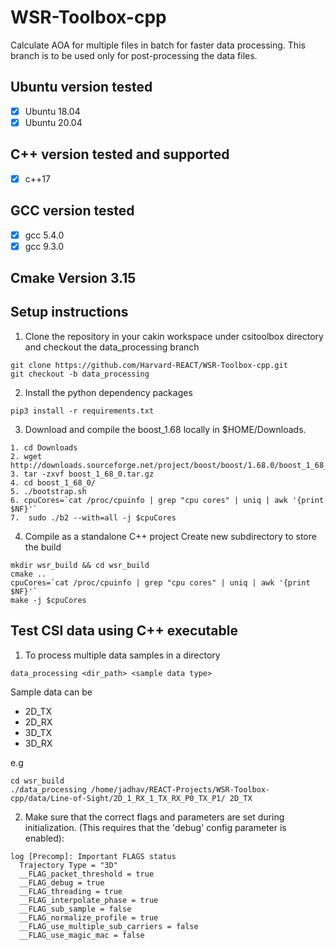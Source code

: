 # WSR-Toolbox-cpp
Calculate AOA for multiple files in batch for faster data processing. This branch is to be used only for post-processing the data files.

## Ubuntu version tested
- [x] Ubuntu 18.04
- [x] Ubuntu 20.04

## C++ version tested and supported
- [x] c++17

## GCC version tested
- [x] gcc 5.4.0
- [x] gcc 9.3.0

## Cmake Version 3.15

## Setup instructions

1. Clone the repository in your cakin workspace under csitoolbox directory and checkout the data_processing branch
```
git clone https://github.com/Harvard-REACT/WSR-Toolbox-cpp.git
git checkout -b data_processing
```

2. Install the python dependency packages
```
pip3 install -r requirements.txt
```

3. Download and compile the boost_1.68 locally in $HOME/Downloads.
```
1. cd Downloads
2. wget http://downloads.sourceforge.net/project/boost/boost/1.68.0/boost_1_68_0.tar.gz
3. tar -zxvf boost_1_68_0.tar.gz
4. cd boost_1_68_0/
5. ./bootstrap.sh
6. cpuCores=`cat /proc/cpuinfo | grep "cpu cores" | uniq | awk '{print $NF}'` 
7.  sudo ./b2 --with=all -j $cpuCores
```

4. Compile as a standalone C++ project
Create new subdirectory to store the build 
```
mkdir wsr_build && cd wsr_build
cmake ..
cpuCores=`cat /proc/cpuinfo | grep "cpu cores" | uniq | awk '{print $NF}'`
make -j $cpuCores
```

## Test CSI data using C++ executable
1. To process multiple data samples in a directory
```
data_processing <dir_path> <sample data type>
```

Sample data can be
- 2D_TX
- 2D_RX
- 3D_TX
- 3D_RX

e.g
```
cd wsr_build
./data_processing /home/jadhav/REACT-Projects/WSR-Toolbox-cpp/data/Line-of-Sight/2D_1_RX_1_TX_RX_P0_TX_P1/ 2D_TX
```

2. Make sure that the correct flags and parameters are set during initialization. (This requires that the 'debug' config parameter is enabled):
```
log [Precomp]: Important FLAGS status
  Trajectory Type = "3D"
  __FLAG_packet_threshold = true
  __FLAG_debug = true
  __FLAG_threading = true
  __FLAG_interpolate_phase = true
  __FLAG_sub_sample = false
  __FLAG_normalize_profile = true
  __FLAG_use_multiple_sub_carriers = false
  __FLAG_use_magic_mac = false

```